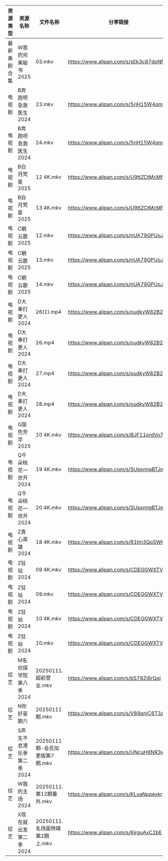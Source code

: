 | 资源类型   | 资源名称            | 文件名称                   | 分享链接                                 | 更新时间                |
| ------ | --------------- | ---------------------- | ------------------------------------ | ------------------- |
| 最新美剧合集 | W我的完美秘书2025     | 03.mkv                 | https://www.alipan.com/s/sEk3c87doNf | 2025-01-11 00:06:25 |
| 电视剧    | B奔跑吧急救医生2024    | 23.mkv                 | https://www.alipan.com/s/5riH15W4qmn | 2025-01-11 08:05:04 |
| 电视剧    | B奔跑吧急救医生2024    | 24.mkv                 | https://www.alipan.com/s/5riH15W4qmn | 2025-01-11 08:05:04 |
| 电视剧    | B白月梵星2025       | 12 4K.mkv              | https://www.alipan.com/s/U9ttZCtMcMf | 2025-01-11 21:05:10 |
| 电视剧    | B白月梵星2025       | 13 4K.mkv              | https://www.alipan.com/s/U9ttZCtMcMf | 2025-01-11 21:05:10 |
| 电视剧    | C朝云散2025        | 12.mkv                 | https://www.alipan.com/s/nUA79GPUoJU | 2025-01-11 14:05:15 |
| 电视剧    | C朝云散2025        | 13.mkv                 | https://www.alipan.com/s/nUA79GPUoJU | 2025-01-11 14:05:15 |
| 电视剧    | C朝云散2025        | 14.mkv                 | https://www.alipan.com/s/nUA79GPUoJU | 2025-01-11 14:05:15 |
| 电视剧    | D大奉打更人2024      | 26(1).mp4              | https://www.alipan.com/s/oudkyW82B2C | 2025-01-11 08:05:16 |
| 电视剧    | D大奉打更人2024      | 26.mp4                 | https://www.alipan.com/s/oudkyW82B2C | 2025-01-11 08:05:16 |
| 电视剧    | D大奉打更人2024      | 27.mp4                 | https://www.alipan.com/s/oudkyW82B2C | 2025-01-11 21:05:23 |
| 电视剧    | D大奉打更人2024      | 28.mp4                 | https://www.alipan.com/s/oudkyW82B2C | 2025-01-11 21:05:22 |
| 电视剧    | G国色芳华2025       | 10 4K.mkv              | https://www.alipan.com/s/BJF11ordVo7 | 2025-01-11 21:05:25 |
| 电视剧    | Q千朵桃花一世开2024    | 19 4K.mkv              | https://www.alipan.com/s/SUpxmigBTJm | 2025-01-11 14:06:12 |
| 电视剧    | Q千朵桃花一世开2024    | 20 4K.mkv              | https://www.alipan.com/s/SUpxmigBTJm | 2025-01-11 14:06:11 |
| 电视剧    | Z真心英雄2024       | 18 4K.mkv              | https://www.alipan.com/s/61tm3QoSWKK | 2025-01-11 21:06:44 |
| 电视剧    | Z驻站2024         | 09 4K.mkv              | https://www.alipan.com/s/CDEGGWXTVZe | 2025-01-11 08:06:31 |
| 电视剧    | Z驻站2024         | 09.mkv                 | https://www.alipan.com/s/CDEGGWXTVZe | 2025-01-11 08:06:31 |
| 电视剧    | Z驻站2024         | 10 4K.mkv              | https://www.alipan.com/s/CDEGGWXTVZe | 2025-01-11 08:06:30 |
| 电视剧    | Z驻站2024         | 10.mkv                 | https://www.alipan.com/s/CDEGGWXTVZe | 2025-01-11 08:06:30 |
| 综艺     | M名侦探学院第八季2024   | 20250111.超前营业.mkv      | https://www.alipan.com/s/bS78Zi6rQqi | 2025-01-11 14:07:16 |
| 综艺     | N你好星期六          | 20250111期.mkv          | https://www.alipan.com/s/V89qnjC6T3z | 2025-01-11 21:07:48 |
| 综艺     | S声生不息港乐季第二季2024 | 20250111期-会员加更版第7期.mkv | https://www.alipan.com/s/UNcuH6NR3w3 | 2025-01-11 14:07:51 |
| 综艺     | W我的主场2024       | 20250111.第12期番外.mkv    | https://www.alipan.com/s/KLxaNppeykr | 2025-01-11 14:08:15 |
| 综艺     | X现在就出发第二季2024   | 20250111.名场面特辑第2期上.mkv | https://www.alipan.com/s/6jrguAxC2bE | 2025-01-11 14:08:23 |
